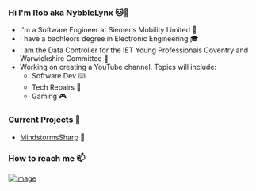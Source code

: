 ### Hi I'm Rob aka NybbleLynx 🐱👋
* I'm a Software Engineer at Siemens Mobility Limited 🚆
* I have a bachleors degree in Electronic Engineering 🎓
* I am the Data Controller for the IET Young Professionals Coventry and Warwickshire Committee 💽
* Working on creating a YouTube channel. Topics will include:
  * Software Dev ⌨️
  * Tech Repairs 🔧
  * Gaming 🎮

### Current Projects 📓
* [MindstormsSharp](https://github.com/NybbleLynx/MindstormsSharp) 🤖

### How to reach me 📫
[![image](https://img.shields.io/badge/Twitter-1DA1F2?style=for-the-badge&logo=twitter&logoColor=white)](https://twitter.com/NybbleLynx)

<!--
**NybbleLynx/NybbleLynx** is a ✨ _special_ ✨ repository because its `README.md` (this file) appears on your GitHub profile.

Here are some ideas to get you started:

- 🔭 I’m currently working on ...
- 🌱 I’m currently learning ...
- 👯 I’m looking to collaborate on ...
- 🤔 I’m looking for help with ...
- 💬 Ask me about ...
- 📫 How to reach me: ...
- 😄 Pronouns: ...
- ⚡ Fun fact: ...
-->
